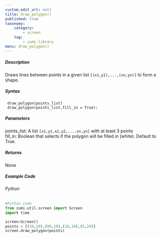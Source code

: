 ```yaml
---
custom_edit_url: null
title: draw_polygon()
published: true
taxonomy:
    category:
        - screen
    tag:
        - zumi-library
menu: draw_polygon()
---
```


##### Description
Draws lines between points in a given list ```[(x1,y1),...,(xn,yn)]``` to form a shape.

##### Syntax
``` draw_polygon(points_list)```<br />
``` draw_polygon(points_list,fill_in = True):```<br />

##### Parameters
points_list: A list ```[x1,y1,x2,y2,....xn,yn]``` with at least 3 points <br />
fill_in: Boolean that selects if the polygon will be filled in (white). Default to True.<br />

##### Returns
None

##### Example Code
###### Python
```python
#Python code
from zumi.util.screen import Screen
import time

screen=Screen()
points = [(30,50),(90,10),(20,10),(5,20)]
screen.draw_polygon(points)
```